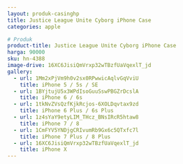 ```yaml
---
layout: produk-casinghp
title: Justice League Unite Cyborg iPhone Case
categories: apple

# Produk
product-title: Justice League Unite Cyborg iPhone Case
harga: 90000
sku: hn-4388
image-drive: 16XC6JisiQmVrxp32wTBzfUaVqexlT_jd
gallery:
  - url: 1Mm2xPjVm9h0v2sx0RPwwicAqlvGqVviU
    title: iPhone 5 / 5s / SE
  - url: 1BYjtujU5x3WPdIsoGuuSswPBGZrDcslA
    title: iPhone 6 / 6s
  - url: 1tkNvZVsQzfKjkRcjos-6XOLDqvtax9zd
    title: iPhone 6 Plus / 6s Plus
  - url: 1z4sYaY9etyLIM_THcz_BNsIRcR5htaw8
    title: iPhone 7 / 8
  - url: 1CmFYV5YNDjgCRIvumRb9Gx6c5QTxfc7l
    title: iPhone 7 Plus / 8 Plus
  - url: 16XC6JisiQmVrxp32wTBzfUaVqexlT_jd
    title: iPhone X
---
```

